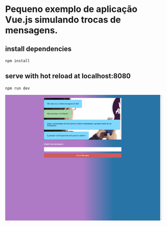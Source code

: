 # Pequeno exemplo de aplicação Vue.js simulando trocas de mensagens.

## install dependencies
    npm install

## serve with hot reload at localhost:8080
    npm run dev

![alt text][logo]

[logo]: https://github.com/leandrobeandrade/chat-app/blob/master/print_chat-app.png
